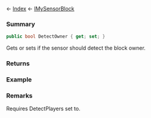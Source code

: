 ← [Index](Api-Index) ← [IMySensorBlock](Sandbox.ModAPI.Ingame.IMySensorBlock)

### Summary

```csharp
public bool DetectOwner { get; set; }
```

Gets or sets if the sensor should detect the block owner.

### Returns

### Example

### Remarks

Requires DetectPlayers set to.

